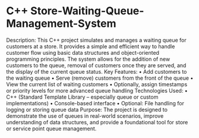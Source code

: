 # C++ Store-Waiting-Queue-Management-System
Description:
This C++ project simulates and manages a waiting queue for customers at a store. It provides a simple and efficient way to handle customer flow using basic data structures and object-oriented programming principles. The system allows for the addition of new customers to the queue, removal of customers once they are served, and the display of the current queue status.
Key Features:
•	Add customers to the waiting queue
•	Serve (remove) customers from the front of the queue
•	View the current list of waiting customers
•	Optionally, assign timestamps or priority levels for more advanced queue handling
Technologies Used:
•	C++ (Standard Template Library – especially queue or custom implementations)
•	Console-based interface
•	Optional: File handling for logging or storing queue data
Purpose:
The project is designed to demonstrate the use of queues in real-world scenarios, improve understanding of data structures, and provide a foundational tool for store or service point queue management.
